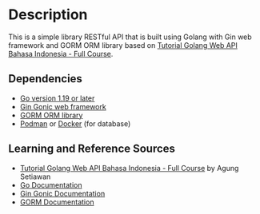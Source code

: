# Description

This is a simple library RESTful API that is built using Golang with Gin web framework and GORM ORM library based on [Tutorial Golang Web API Bahasa Indonesia - Full Course](https://youtu.be/GjI0GSvmcSU).

## Dependencies

- [Go version 1.19 or later](https://go.dev/)
- [Gin Gonic web framework](https://gin-gonic.com/)
- [GORM ORM library](https://gorm.io/)
- [Podman](https://docs.podman.io/en/latest/) or [Docker](https://docs.docker.com/) (for database)

## Learning and Reference Sources

- [Tutorial Golang Web API Bahasa Indonesia - Full Course](https://youtu.be/GjI0GSvmcSU) by Agung Setiawan
- [Go Documentation](https://go.dev/doc/)
- [Gin Gonic Documentation](https://gin-gonic.com/docs/)
- [GORM Documentation](https://gorm.io/docs/)
